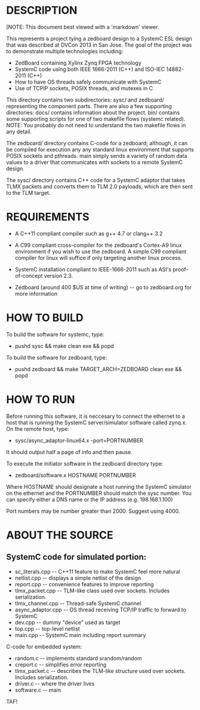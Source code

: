 DESCRIPTION
===========

[NOTE: This document best viewed with a 'markdown' viewer.

This represents a project tying a zedboard design to a SystemC ESL design that
was described at DVCon 2013 in San Jose. The goal of the project was to
demonstrate multiple technologies including:

- ZedBoard containing Xylinx Zynq FPGA technology
- SystemC code using both IEEE 1666-2011 (C++) and ISO-IEC 14882-2011 (C++)
- How to have OS threads safely communicate with SystemC
- Use of TCPIP sockets, POSIX threads, and mutexes in C

This directory contains two subdirectories: sysc/ and zedboard/ representing the
component parts. There are also a few supporting directories: docs/ contains
information about the project. bin/ contains some supporting scripts for one of
two makefile flows (systemc related). NOTE: You probably do not need to
understand the two makefile flows in any detail.

The zedboard/ directory contains C-code for a zedboard; although, it can be
compiled for execution any any standard linux environment that supports POSIX
sockets and pthreads. main simply sends a variety of random data values to a
driver that communicates with sockets to a remote SystemC design.

The sysc/ directory contains C++ code for a SystemC adaptor that takes TLMX packets
and converts them to TLM 2.0 payloads, which are then sent to the TLM target.

REQUIREMENTS
============

* A C++11 compliant compiler such as g++ 4.7 or clang++ 3.2 

* A C99 compliant cross-compiler for the zedboard's Cortex-A9 linux environment
  if you wish to use the zedboard. A simple C99 compliant compiler for linux
  will suffice if only targeting another linux process.

* SystemC installation compliant to IEEE-1666-2011 such as ASI's
  proof-of-concept version 2.3.

* Zedboard (around 400 $US at time of writing) -- go to zedboard.org for more information

HOW TO BUILD
============

To build the software for systemc, type:

- pushd sysc && make clean exe && popd

To build the software for zedboard, type:

- pushd zedboard && make TARGET_ARCH=ZEDBOARD clean exe && popd


HOW TO RUN
==========

Before running this software, it is neccesary to connect the ethernet to a host
that is running the SystemC server/simulator software called zynq.x.  On the
remote host, type:

- sysc/async_adaptor-linux64.x -port=PORTNUMBER

It should output half a page of info and then pause.

To execute the initiator software in the zedboard directory type:

- zedboard/software.x HOSTNAME PORTNUMBER

Where HOSTNAME should designate a host running the SystemC simulator on the
ethernet and the PORTNUMBER should match the sysc number. You can specify either
a DNS name or the IP address (e.g.  198.168.1.100)

Port numbers may be number greater than 2000. Suggest using 4000.

ABOUT THE SOURCE
================

SystemC code for simulated portion:
----------------------------------
* sc_literals.cpp -- C++11 feature to make SystemC feel more natural
* netlist.cpp -- displays a simple netlist of the design
* report.cpp -- convenience features to improve reporting
* tlmx_packet.cpp -- TLM-like class used over sockets. Includes serialization.
* tlmx_channel.cpp -- Thread-safe SystemC channel
* async_adaptor.cpp -- OS thread receiving TCP/IP traffic to forward to SystemC
* dev.cpp -- dummy "device" used as target
* top.cpp -- top-level netlist
* main.cpp -- SystemC main including report summary

C-code for embedded system:
* random.c -- implements standard srandom/random
* creport.c -- simplifies error reporting
* tlmx_packet.c -- describes the TLM-like structure used over sockets. Includes serialization.
* driver.c -- where the driver lives
* software.c -- main

TAF!
